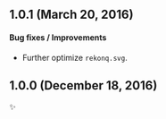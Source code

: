## 1.0.1 (March 20, 2016)

#### Bug fixes / Improvements

* Further optimize `rekonq.svg`.


## 1.0.0 (December 18, 2016)

✨
